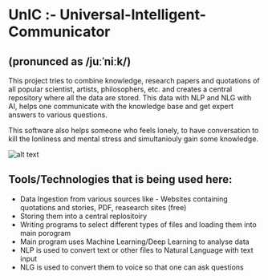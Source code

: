 # UnIC :- Universal-Intelligent-Communicator
## (pronunced as /juːˈniːk/)
This project tries to combine knowledge, research papers and quotations of all popular scientist, artists, philosophers, etc. and creates a central repository where all the data are stored. This data with NLP and NLG with AI, helps one communicate with the knowledge base and get expert answers to various questions.

This software also helps someone who feels lonely, to have conversation to kill the lonliness and mental stress and simultaniouly gain some knowledge.


![alt text](https://github.com/XSiddhSaraf/Universal-Intelligent-Communicator/blob/41a1a306da08012451c66a092d8dfb9ad09be82f/Project%20diagram%20and%20flow%20(2).jpg?raw=true)

## Tools/Technologies that is being used here:
* Data Ingestion from various sources like - Websites containing quotations and stories, PDF, reasearch sites (free)
* Storing them into a central replositoiry
* Writing programs to select different types of files and loading them into main porogram
* Main program uses Machine Learning/Deep Learning to analyse data
* NLP is used to convert text or other files to Natural Language with text input
* NLG is used to convert them to voice so that one can ask questions


